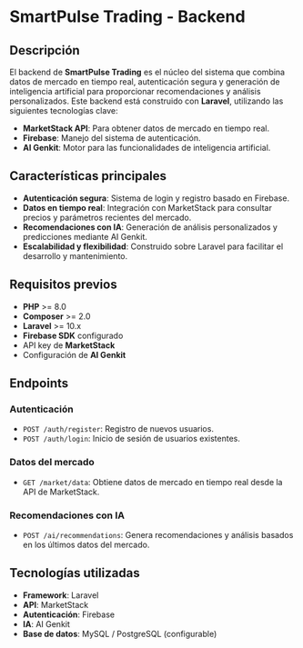 # SmartPulse Trading - Backend

## Descripción

El backend de **SmartPulse Trading** es el núcleo del sistema que combina datos de mercado en tiempo real, autenticación segura y generación de inteligencia artificial para proporcionar recomendaciones y análisis personalizados. Este backend está construido con **Laravel**, utilizando las siguientes tecnologías clave:

- **MarketStack API**: Para obtener datos de mercado en tiempo real.
- **Firebase**: Manejo del sistema de autenticación.
- **AI Genkit**: Motor para las funcionalidades de inteligencia artificial.

## Características principales

- **Autenticación segura**: Sistema de login y registro basado en Firebase.
- **Datos en tiempo real**: Integración con MarketStack para consultar precios y parámetros recientes del mercado.
- **Recomendaciones con IA**: Generación de análisis personalizados y predicciones mediante AI Genkit.
- **Escalabilidad y flexibilidad**: Construido sobre Laravel para facilitar el desarrollo y mantenimiento.

## Requisitos previos

- **PHP** >= 8.0  
- **Composer** >= 2.0  
- **Laravel** >= 10.x  
- **Firebase SDK** configurado  
- API key de **MarketStack**  
- Configuración de **AI Genkit**  

## Endpoints

### Autenticación
- `POST /auth/register`: Registro de nuevos usuarios.  
- `POST /auth/login`: Inicio de sesión de usuarios existentes.  

### Datos del mercado
- `GET /market/data`: Obtiene datos de mercado en tiempo real desde la API de MarketStack.  

### Recomendaciones con IA
- `POST /ai/recommendations`: Genera recomendaciones y análisis basados en los últimos datos del mercado.  

## Tecnologías utilizadas

- **Framework**: Laravel  
- **API**: MarketStack  
- **Autenticación**: Firebase  
- **IA**: AI Genkit  
- **Base de datos**: MySQL / PostgreSQL (configurable)  

